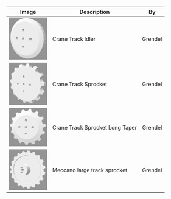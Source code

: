 | Image | Description | By
| ----- | ----------- | --
| [<img src="images/crane-track-idler.png" width="100">](stl/crane-track-idler.stl) | Crane Track Idler | Grendel
| [<img src="images/crane-track-sprocket.png" width="100">](stl/crane-track-sprocket.stl) | Crane Track Sprocket | Grendel
| [<img src="images/crane-track-sprocket-long-taper.png" width="100">](stl/crane-track-sprocket-long-taper.stl) | Crane Track Sprocket Long Taper | Grendel
| [<img src="images/meccano-large-track-sprocket.png" width="100">](stl/meccano-large-track-sprocket.stl) | Meccano large track sprocket | Grendel
